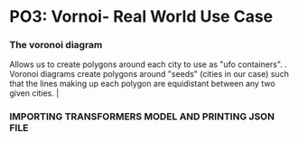 # PO3: Vornoi- Real World Use Case

### The voronoi diagram 
Allows us to create polygons around each city to use as "ufo containers". . Voronoi diagrams create polygons around "seeds" (cities in our case) such that the lines making up each polygon are equidistant between any two given cities. 
    |

###  IMPORTING TRANSFORMERS MODEL AND PRINTING JSON FILE 


